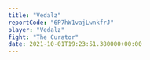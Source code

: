 ```yaml
---
title: "Vedalz"
reportCode: "6P7hW1vajLwnkfrJ"
player: "Vedalz"
fight: "The Curator"
date: 2021-10-01T19:23:51.380000+00:00
---
```

